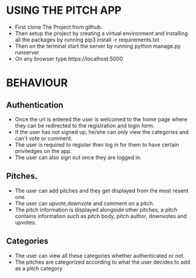 # USING THE PITCH APP

* First clone The Project from github.
* Then setup the project by creating a virtual environment and installing all the packages by running pip3 install -r requirements.txt
* Then on the terminal start the server by running python manage.py runserver
* On any browser type https://localhost:5000

# BEHAVIOUR

## Authentication

* Once the url is entered the user is welcomed to the home page where they can be redirected to the registration and login form.
* If the user has not signed up, he/she can only view the categories and can't vote or comment.
* The user is required to register then log in for them to have certain priviledges on the app.
* The user can also sign out once they are logged in.

## Pitches.

* The user can add pitches and they get displayed from the most resent one.
* The user can upvote,downvote and comment on a pitch.
* The pitch information is displayed alongside other pitches, a pitch contains information such as pitch body, pitch author, downvotes and upvotes.

## Categories

* The user can view all these categories whether authenticated or not.
* The pitches are categorized according to what the user decides to add as a pitch category